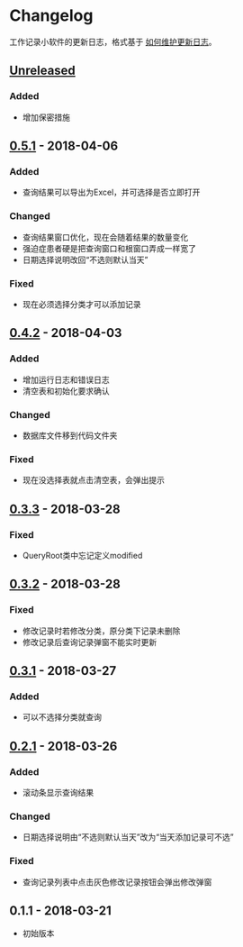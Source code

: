 # Changelog
工作记录小软件的更新日志，格式基于 [如何维护更新日志](https://keepachangelog.com/zh-CN/1.0.0/)。

## [Unreleased]
### Added
- 增加保密措施

## [0.5.1] - 2018-04-06
### Added
- 查询结果可以导出为Excel，并可选择是否立即打开
### Changed
- 查询结果窗口优化，现在会随着结果的数量变化
- 强迫症患者硬是把查询窗口和根窗口弄成一样宽了
- 日期选择说明改回“不选则默认当天”
### Fixed
- 现在必须选择分类才可以添加记录

## [0.4.2] - 2018-04-03
### Added
- 增加运行日志和错误日志
- 清空表和初始化要求确认
### Changed
- 数据库文件移到代码文件夹
### Fixed
- 现在没选择表就点击清空表，会弹出提示

## [0.3.3] - 2018-03-28
### Fixed
- QueryRoot类中忘记定义modified

## [0.3.2] - 2018-03-28
### Fixed
- 修改记录时若修改分类，原分类下记录未删除
- 修改记录后查询记录弹窗不能实时更新

## [0.3.1] - 2018-03-27
### Added
- 可以不选择分类就查询

## [0.2.1] - 2018-03-26
### Added
- 滚动条显示查询结果

### Changed
- 日期选择说明由“不选则默认当天”改为“当天添加记录可不选”

### Fixed
- 查询记录列表中点击灰色修改记录按钮会弹出修改弹窗

## 0.1.1 - 2018-03-21
- 初始版本

[Unreleased]: https://github.com/WolfWW/python-work-diary/compare/v0.5.1...HEAD
[0.5.1]: https://github.com/WolfWW/python-work-diary/compare/v0.4.2...v0.5.1
[0.4.2]: https://github.com/WolfWW/python-work-diary/compare/v0.3.3...v0.4.2
[0.3.3]: https://github.com/WolfWW/python-work-diary/compare/v0.3.2...v0.3.3
[0.3.2]: https://github.com/WolfWW/python-work-diary/compare/v0.3.1...v0.3.2
[0.3.1]: https://github.com/WolfWW/python-work-diary/compare/v0.2.1...v0.3.1
[0.2.1]: https://github.com/WolfWW/python-work-diary/compare/v0.1.1...v0.2.1